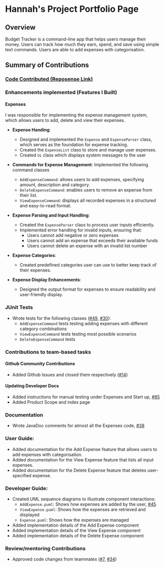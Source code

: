 # Hannah's Project Portfolio Page

## Overview
Budget Tracker is a command-line app that helps users manage their money. Users can track how much they earn, spend, and save using simple text commands. Users are able to add expenses with categorisation.

## Summary of Contributions

### [Code Contributed (Reposense Link)](https://nus-cs2113-ay2425s2.github.io/tp-dashboard/?search=hannahtay&breakdown=true)

### Enhancements implemented (Features I Built)

#### Expenses
I was responsible for implementing the expense management system, which allows users to add, delete and view their expenses.

* **Expense Handing**: 
  * Designed and implemented the `Expense` and `ExpenseParser` class, which serves as the foundation for expense tracking.
  * Created the `ExpenseList` class to store and manage user expenses.
  * Created `Ui` class which displays system messages to the user

* **Commands for Expense Management**: 
Implemented the following command classes
  * `AddExpenseCommand`: allows users to add expenses, specifying amount, description and category.
  * `DeleteExpenseCommand`: enables users to remove an expense from their list.
  * `ViewExpenseCommand`: displays all recorded expenses in a structured and easy-to-read format.

* **Expense Parsing and Input Handling**:
  * Created the `ExpenseParser` class to process user inputs efficiently.
  * Implemented error handling for invalid inputs, ensuring that:
    * Users cannot add negative or zero expenses
    * Users cannot add an expense that exceeds their available funds
    * Users cannot delete an expense with an invalid list number

* **Expense Categories**:
  * Created predefined categories user can use to better keep track of their expenses.

* **Expense Display Enhancements**:
  * Designed the output format for expenses to ensure readability and user-friendly display.

### JUnit Tests
* Wrote tests for the following classes ([#49](https://github.com/AY2425S2-CS2113-T11A-4/tp/pull/49), [#30](https://github.com/AY2425S2-CS2113-T11A-4/tp/pull/30)):
  * `AddExpenseCommand` tests testing adding expenses with different category combinations
  * `ViewExpenseCommand` tests testing most possible scenarios
  * `DeleteExpenseCommand` tests

### Contributions to team-based tasks

#### Github Community Contributions
* Added Github Issues and closed them respectively ([#14](https://github.com/AY2425S2-CS2113-T11A-4/tp/issues/14))

#### Updating Developer Docs
* Added instructions for manual testing under Expenses and Start up, [#85](https://github.com/AY2425S2-CS2113-T11A-4/tp/pull/85)
* Added Product Scope and index page

### Documentation
* Wrote JavaDoc comments for almost all the Expenses code, [#38](https://github.com/AY2425S2-CS2113-T11A-4/tp/pull/38)

### User Guide:
* Added documentation for the Add Expense feature that allows users to add expenses with categorisation.
* Added documentation for the View Expense feature that lists all input expenses.
* Added documentation for the Delete Expense feature that deletes user-specified expense.

### Developer Guide:
* Created UML sequence diagrams to illustrate component interactions:
  * `AddExpense.puml`: Shows how expenses are added by the user, [#45](https://github.com/AY2425S2-CS2113-T11A-4/tp/pull/45)
  * `ViewExpense.puml`: Shows how the expenses are retrieved and displayed
  * `Expense.puml`: Shows how the expenses are managed
* Added implementation details of the Add Expense component 
* Added implementation details of the View Expense component
* Added implementation details of the Delete Expense component

### Review/mentoring Contributions
* Approved code changes from teammates ([#7](https://github.com/AY2425S2-CS2113-T11A-4/tp/pull/7), [#34](https://github.com/AY2425S2-CS2113-T11A-4/tp/pull/34))
